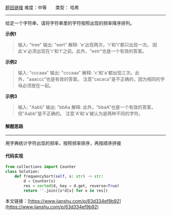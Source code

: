  [题目链接](https://leetcode-cn.com/problems/sort-characters-by-frequency/)
难度：中等          &nbsp;&nbsp;&nbsp;&nbsp;&nbsp;&nbsp;类型：  哈希
***
 给定一个字符串，请将字符串里的字符按照出现的频率降序排列。

 
**示例1**
> 输入:
"tree"
输出:
"eert"
解释:
'e'出现两次，'r'和't'都只出现一次。
因此'e'必须出现在'r'和't'之前。此外，"eetr"也是一个有效的答案。

**示例2**
>输入:
"cccaaa"
输出:
"cccaaa"
解释:
'c'和'a'都出现三次。此外，"aaaccc"也是有效的答案。
注意"cacaca"是不正确的，因为相同的字母必须放在一起。

**示例3**
>输入:
"Aabb"
输出:
"bbAa
解释:
此外，"bbaA"也是一个有效的答案，但"Aabb"是不正确的。
注意'A'和'a'被认为是两种不同的字符。


#### 解题思路
***
 用字典统计字符出现的频率，按照频率排序，再按顺序拼接




#### 代码实现
```python
from collections import Counter
class Solution:
    def frequencySort(self, s: str) -> str:
        d = Counter(s)
        res = sorted(d, key = d.get, reverse=True)     
        return ''.join([x*d[x] for x in res])
```

本文链接：[https://www.jianshu.com/p/63d334ef9b92](https://www.jianshu.com/p/63d334ef9b92)
